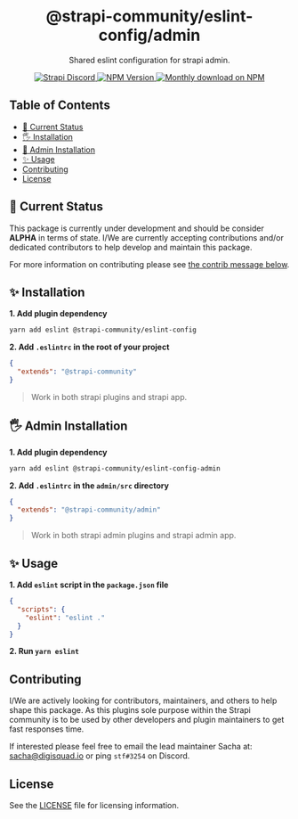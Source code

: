 <div align="center">
<h1>@strapi-community/eslint-config/admin</h1>
	
<p style="margin-top: 0;">Shared eslint configuration for strapi admin.</p>
	
<p>
  <a href="https://discord.strapi.io">
    <img src="https://img.shields.io/discord/811989166782021633?color=blue&label=strapi-discord" alt="Strapi Discord">
  </a>
  <a href="https://www.npmjs.org/package/@strapi-community/eslint-config-admin">
    <img src="https://img.shields.io/npm/v/@strapi-community/eslint-config-admin/latest.svg" alt="NPM Version" />
  </a>
  <a href="https://www.npmjs.org/package/@strapi-community/eslint-config-admin">
    <img src="https://img.shields.io/npm/dm/@strapi-community/eslint-config-admin" alt="Monthly download on NPM" />
  </a>
</p>
</div>

## Table of Contents <!-- omit in toc -->

- [🚦 Current Status](#-current-status)
- [🖐 Installation](#-installation)
- [🚚 Admin Installation](#-admin-installation)
- [✨ Usage](#-usage)
- [Contributing](#contributing)
- [License](#license)

## 🚦 Current Status

This package is currently under development and should be consider **ALPHA** in terms of state. I/We are currently accepting contributions and/or dedicated contributors to help develop and maintain this package.

For more information on contributing please see [the contrib message below](#contributing).



## ✨ Installation


**1. Add plugin dependency**

```bash
yarn add eslint @strapi-community/eslint-config
```

**2. Add `.eslintrc` in the root of your project**

```json
{
  "extends": "@strapi-community"
}
```

> Work in both strapi plugins and strapi app.


## 🖐 Admin Installation


**1. Add plugin dependency**

```bash
yarn add eslint @strapi-community/eslint-config-admin
```

**2. Add `.eslintrc` in the `admin/src` directory**

```json
{
  "extends": "@strapi-community/admin"
}
```

> Work in both strapi admin plugins and strapi admin app.


## ✨ Usage


**1. Add `eslint` script in the `package.json` file**

```json
{
  "scripts": {
    "eslint": "eslint ."
  }
}
```

**2. Run `yarn eslint`**


## Contributing

I/We are actively looking for contributors, maintainers, and others to help shape this package. As this plugins sole purpose within the Strapi community is to be used by other developers and plugin maintainers to get fast responses time.

If interested please feel free to email the lead maintainer Sacha at: sacha@digisquad.io or ping `stf#3254` on Discord.

## License

See the [LICENSE](./LICENSE.md) file for licensing information.
